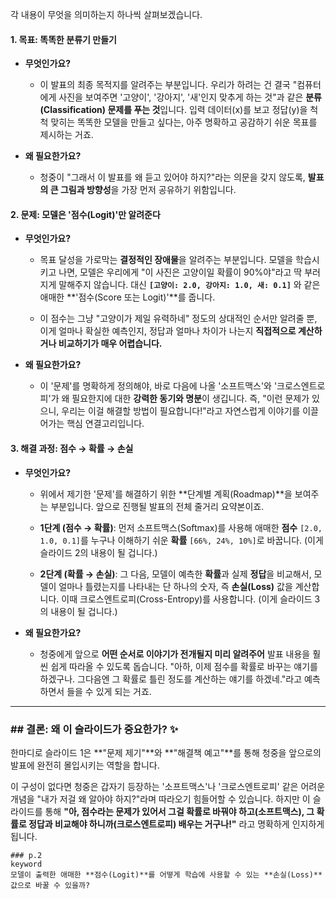 각 내용이 무엇을 의미하는지 하나씩 살펴보겠습니다.

#### **1. 목표: 똑똑한 분류기 만들기**

- **무엇인가요?**
    
    - 이 발표의 최종 목적지를 알려주는 부분입니다. 우리가 하려는 건 결국 "컴퓨터에게 사진을 보여주면 '고양이', '강아지', '새'인지 맞추게 하는 것"과 같은 **분류(Classification) 문제를 푸는 것**입니다. 입력 데이터(x)를 보고 정답(y)을 척척 맞히는 똑똑한 모델을 만들고 싶다는, 아주 명확하고 공감하기 쉬운 목표를 제시하는 거죠.
        
- **왜 필요한가요?**
    
    - 청중이 "그래서 이 발표를 왜 듣고 있어야 하지?"라는 의문을 갖지 않도록, **발표의 큰 그림과 방향성**을 가장 먼저 공유하기 위함입니다.
        

#### **2. 문제: 모델은 '점수(Logit)'만 알려준다**

- **무엇인가요?**
    
    - 목표 달성을 가로막는 **결정적인 장애물**을 알려주는 부분입니다. 모델을 학습시키고 나면, 모델은 우리에게 "이 사진은 고양이일 확률이 90%야"라고 딱 부러지게 말해주지 않습니다. 대신 **`[고양이: 2.0, 강아지: 1.0, 새: 0.1]`** 와 같은 애매한 **'점수(Score 또는 Logit)'**를 줍니다.
        
    - 이 점수는 그냥 "고양이가 제일 유력하네" 정도의 상대적인 순서만 알려줄 뿐, 이게 얼마나 확실한 예측인지, 정답과 얼마나 차이가 나는지 **직접적으로 계산하거나 비교하기가 매우 어렵습니다.**
        
- **왜 필요한가요?**
    
    - 이 '문제'를 명확하게 정의해야, 바로 다음에 나올 '소프트맥스'와 '크로스엔트로피'가 왜 필요한지에 대한 **강력한 동기와 명분**이 생깁니다. 즉, "이런 문제가 있으니, 우리는 이걸 해결할 방법이 필요합니다!"라고 자연스럽게 이야기를 이끌어가는 핵심 연결고리입니다.
        

#### **3. 해결 과정: 점수 → 확률 → 손실**

- **무엇인가요?**
    
    - 위에서 제기한 '문제'를 해결하기 위한 **단계별 계획(Roadmap)**을 보여주는 부분입니다. 앞으로 진행될 발표의 전체 줄거리 요약본이죠.
        
    - **1단계 (점수 → 확률)**: 먼저 소프트맥스(Softmax)를 사용해 애매한 **점수** `[2.0, 1.0, 0.1]`를 누구나 이해하기 쉬운 **확률** `[66%, 24%, 10%]`로 바꿉니다. (이게 슬라이드 2의 내용이 될 겁니다.)
        
    - **2단계 (확률 → 손실)**: 그 다음, 모델이 예측한 **확률**과 실제 **정답**을 비교해서, 모델이 얼마나 틀렸는지를 나타내는 단 하나의 숫자, 즉 **손실(Loss)** 값을 계산합니다. 이때 크로스엔트로피(Cross-Entropy)를 사용합니다. (이게 슬라이드 3의 내용이 될 겁니다.)
        
- **왜 필요한가요?**
    
    - 청중에게 앞으로 **어떤 순서로 이야기가 전개될지 미리 알려주어** 발표 내용을 훨씬 쉽게 따라올 수 있도록 돕습니다. "아하, 이제 점수를 확률로 바꾸는 얘기를 하겠구나. 그다음엔 그 확률로 틀린 정도를 계산하는 얘기를 하겠네."라고 예측하면서 들을 수 있게 되는 거죠.
        

---

### ## 결론: 왜 이 슬라이드가 중요한가? ✨

한마디로 슬라이드 1은 **"문제 제기"**와 **"해결책 예고"**를 통해 청중을 앞으로의 발표에 완전히 몰입시키는 역할을 합니다.

이 구성이 없다면 청중은 갑자기 등장하는 '소프트맥스'나 '크로스엔트로피' 같은 어려운 개념을 "내가 저걸 왜 알아야 하지?"라며 따라오기 힘들어할 수 있습니다. 하지만 이 슬라이드를 통해 **"아, 점수라는 문제가 있어서 그걸 확률로 바꿔야 하고(소프트맥스), 그 확률로 정답과 비교해야 하니까(크로스엔트로피) 배우는 거구나!"** 라고 명확하게 인지하게 됩니다.


```
### p.2
keyword
모델이 출력한 애매한 **점수(Logit)**를 어떻게 학습에 사용할 수 있는 **손실(Loss)** 값으로 바꿀 수 있을까?

```





